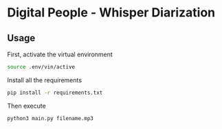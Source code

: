 # Digital People - Whisper Diarization

## Usage

First, activate the virtual environment

```bash
source .env/vin/active
```

Install all the requirements

```bash
pip install -r requirements.txt
```

Then execute

```bash
python3 main.py filename.mp3
```